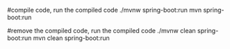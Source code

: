 #compile code, run the compiled code
./mvnw spring-boot:run
mvn spring-boot:run

#remove the compiled code, run the compiled code
./mvnw clean spring-boot:run
mvn clean spring-boot:run